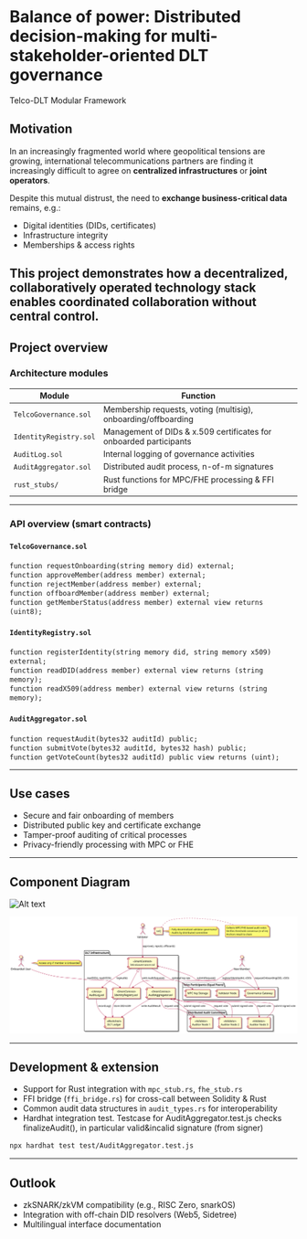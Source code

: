 # Balance of power: Distributed decision-making for multi-stakeholder-oriented DLT governance

Telco-DLT Modular Framework 

## Motivation 
In an increasingly fragmented world where geopolitical tensions are growing, international telecommunications partners are finding it increasingly difficult to agree on **centralized infrastructures** or **joint operators**.

Despite this mutual distrust, the need to **exchange business-critical data** remains, e.g.:

- Digital identities (DIDs, certificates)
- Infrastructure integrity
- Memberships & access rights

This project demonstrates how a **decentralized, collaboratively operated technology stack** enables coordinated collaboration without central control.
---

## Project overview

### Architecture modules

| Module | Function |
|------------------------|--------------------------------------------------------------------------|
| `TelcoGovernance.sol` | Membership requests, voting (multisig), onboarding/offboarding |
| `IdentityRegistry.sol` | Management of DIDs & x.509 certificates for onboarded participants |
| `AuditLog.sol` | Internal logging of governance activities |
| `AuditAggregator.sol` | Distributed audit process, n-of-m signatures |
| `rust_stubs/` | Rust functions for MPC/FHE processing & FFI bridge |

---

### API overview (smart contracts)

#### `TelcoGovernance.sol`

```solidity
function requestOnboarding(string memory did) external;
function approveMember(address member) external;
function rejectMember(address member) external;
function offboardMember(address member) external;
function getMemberStatus(address member) external view returns (uint8);
```

#### `IdentityRegistry.sol`

```solidity
function registerIdentity(string memory did, string memory x509) external;
function readDID(address member) external view returns (string memory);
function readX509(address member) external view returns (string memory);
```

#### `AuditAggregator.sol`

```solidity
function requestAudit(bytes32 auditId) public;
function submitVote(bytes32 auditId, bytes32 hash) public;
function getVoteCount(bytes32 auditId) public view returns (uint);
```
---

## Use cases

- Secure and fair onboarding of members
- Distributed public key and certificate exchange
- Tamper-proof auditing of critical processes
- Privacy-friendly processing with MPC or FHE

---
## Component Diagram
![Alt text](ComponentDiagram)
<!-- Markdown-Link (einfach, kein Style) -->
![Component Diagram](./telco-dlt-hardhat-solidity/design/componentDiagram.svg)

---

## Development & extension

- Support for Rust integration with `mpc_stub.rs`, `fhe_stub.rs`
- FFI bridge (`ffi_bridge.rs`) for cross-call between Solidity & Rust
- Common audit data structures in `audit_types.rs` for interoperability
- Hardhat integration test. Testcase for AuditAggregator.test.js checks finalizeAudit(), in particular valid&incalid signature (from signer)
```bash
npx hardhat test test/AuditAggregator.test.js
```



---

## Outlook

- zkSNARK/zkVM compatibility (e.g., RISC Zero, snarkOS)
- Integration with off-chain DID resolvers (Web5, Sidetree)
- Multilingual interface documentation


